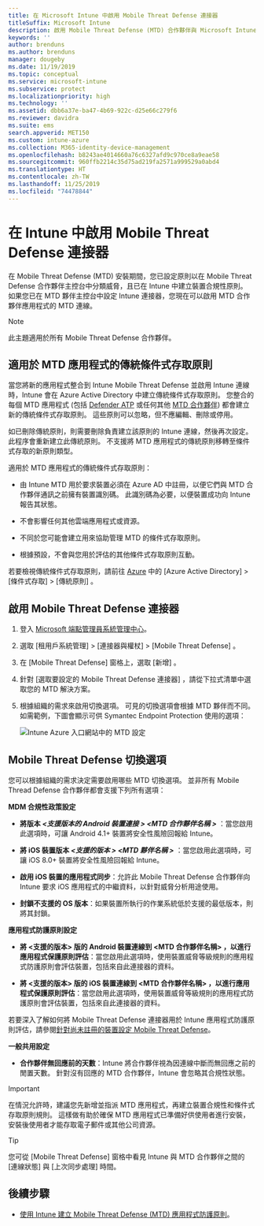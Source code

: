 ```yaml
---
title: 在 Microsoft Intune 中啟用 Mobile Threat Defense 連接器
titleSuffix: Microsoft Intune
description: 啟用 Mobile Threat Defense (MTD) 合作夥伴與 Microsoft Intune 之間的連接器。
keywords: ''
author: brenduns
ms.author: brenduns
manager: dougeby
ms.date: 11/19/2019
ms.topic: conceptual
ms.service: microsoft-intune
ms.subservice: protect
ms.localizationpriority: high
ms.technology: ''
ms.assetid: dbb6a37e-ba47-4b69-922c-d25e66c279f6
ms.reviewer: davidra
ms.suite: ems
search.appverid: MET150
ms.custom: intune-azure
ms.collection: M365-identity-device-management
ms.openlocfilehash: b8243ae4014660a76c6327afd9c970ce8a9eae58
ms.sourcegitcommit: 960ffb2214c35d75ad219fa2571a999529a0abd4
ms.translationtype: HT
ms.contentlocale: zh-TW
ms.lasthandoff: 11/25/2019
ms.locfileid: "74478844"
---
```

# <a name="enable-the-mobile-threat-defense-connector-in-intune"></a>在 Intune 中啟用 Mobile Threat Defense 連接器

在 Mobile Threat Defense (MTD) 安裝期間，您已設定原則以在 Mobile Threat Defense 合作夥伴主控台中分類威脅，且已在 Intune 中建立裝置合規性原則。 如果您已在 MTD 夥伴主控台中設定 Intune 連接器，您現在可以啟用 MTD 合作夥伴應用程式的 MTD 連線。

> [!NOTE]
> 此主題適用於所有 Mobile Threat Defense 合作夥伴。

## <a name="classic-conditional-access-policies-for-mtd-apps"></a>適用於 MTD 應用程式的傳統條件式存取原則

當您將新的應用程式整合到 Intune Mobile Threat Defense 並啟用 Intune 連線時，Intune 會在 Azure Active Directory 中建立傳統條件式存取原則。 您整合的每個 MTD 應用程式 (包括 [Defender ATP](advanced-threat-protection.md) 或任何其他 [MTD 合作夥伴](mobile-threat-defense.md#mobile-threat-defense-partners)) 都會建立新的傳統條件式存取原則。 這些原則可以忽略，但不應編輯、刪除或停用。

如已刪除傳統原則，則需要刪除負責建立該原則的 Intune 連線，然後再次設定。 此程序會重新建立此傳統原則。 不支援將 MTD 應用程式的傳統原則移轉至條件式存取的新原則類型。

適用於 MTD 應用程式的傳統條件式存取原則：

- 由 Intune MTD 用於要求裝置必須在 Azure AD 中註冊，以便它們與 MTD 合作夥伴通訊之前擁有裝置識別碼。 此識別碼為必要，以便裝置成功向 Intune 報告其狀態。

- 不會影響任何其他雲端應用程式或資源。

- 不同於您可能會建立用來協助管理 MTD 的條件式存取原則。

- 根據預設，不會與您用於評估的其他條件式存取原則互動。

若要檢視傳統條件式存取原則，請前往 [Azure](https://portal.azure.com/#home) 中的 [Azure Active Directory]   > [條件式存取]   > [傳統原則]  。

## <a name="to-enable-the-mobile-threat-defense-connector"></a>啟用 Mobile Threat Defense 連接器

1. 登入 [Microsoft 端點管理員系統管理中心](https://go.microsoft.com/fwlink/?linkid=2109431)。

2. 選取 [租用戶系統管理]   > [連接器與權杖]   > [Mobile Threat Defense]  。

3. 在 [Mobile Threat Defense]  窗格上，選取 [新增]  。

4. 針對 [選取要設定的 Mobile Threat Defense 連接器]  ，請從下拉式清單中選取您的 MTD 解決方案。

5. 根據組織的需求來啟用切換選項。 可見的切換選項會根據 MTD 夥伴而不同。  如需範例，下圖會顯示可供 Symantec Endpoint Protection 使用的選項：

   ![Intune Azure 入口網站中的 MTD 設定](./media/mtd-connector-enable/enable-mtd-connector-1.png)

## <a name="mobile-threat-defense-toggle-options"></a>Mobile Threat Defense 切換選項

您可以根據組織的需求決定需要啟用哪些 MTD 切換選項。 並非所有 Mobile Thread Defense 合作夥伴都會支援下列所有選項：

**MDM 合規性政策設定**

- **將版本 _\<支援版本的 Android 裝置連接 >_ _\<MTD 合作夥伴名稱 >_** ：當您啟用此選項時，可讓 Android 4.1+ 裝置將安全性風險回報給 Intune。

- **將 iOS 裝置版本 _\<支援的版本 >_ _\<MTD 夥伴名稱 >_** ：當您啟用此選項時，可讓 iOS 8.0+ 裝置將安全性風險回報給 Intune。

- **啟用 iOS 裝置的應用程式同步**：允許此 Mobile Threat Defense 合作夥伴向 Intune 要求 iOS 應用程式的中繼資料，以針對威脅分析用途使用。

- **封鎖不支援的 OS 版本**：如果裝置所執行的作業系統低於支援的最低版本，則將其封鎖。

**應用程式防護原則設定**

- **將 \<支援的版本>  版的 Android 裝置連線到 \<MTD 合作夥伴名稱>  ，以進行應用程式保護原則評估**：當您啟用此選項時，使用裝置威脅等級規則的應用程式防護原則會評估裝置，包括來自此連接器的資料。

- **將 \<支援的版本>  版的 iOS 裝置連線到 \<MTD 合作夥伴名稱>  ，以進行應用程式保護原則評估**：當您啟用此選項時，使用裝置威脅等級規則的應用程式防護原則會評估裝置，包括來自此連接器的資料。

若要深入了解如何將 Mobile Threat Defense 連接器用於 Intune 應用程式防護原則評估，請參閱[針對尚未註冊的裝置設定 Mobile Threat Defense](~/protect/mtd-enable-unenrolled-devices.md)。

**一般共用設定**

- **合作夥伴無回應前的天數**：Intune 將合作夥伴視為因連線中斷而無回應之前的閒置天數。 針對沒有回應的 MTD 合作夥伴，Intune 會忽略其合規性狀態。

> [!IMPORTANT]
> 在情況允許時，建議您先新增並指派 MTD 應用程式，再建立裝置合規性和條件式存取原則規則。 這樣做有助於確保 MTD 應用程式已準備好供使用者進行安裝，安裝後使用者才能存取電子郵件或其他公司資源。

> [!TIP]
> 您可從 [Mobile Threat Defense] 窗格中看見 Intune 與 MTD 合作夥伴之間的 [連線狀態]  與 [上次同步處理]  時間。

## <a name="next-steps"></a>後續步驟

- [使用 Intune 建立 Mobile Threat Defense (MTD) 應用程式防護原則](~/protect/mtd-app-protection-policy.md)。
